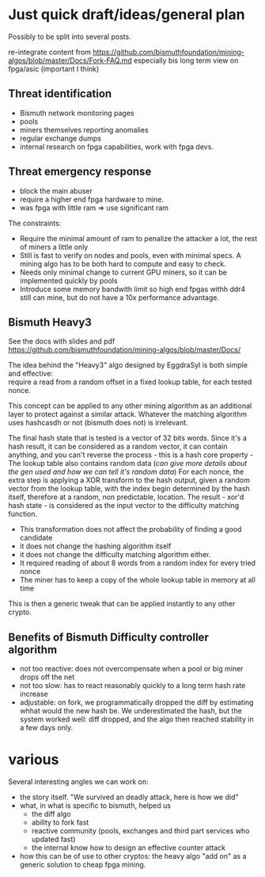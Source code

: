 # Just quick draft/ideas/general plan

Possibly to be split into several posts.

re-integrate content from https://github.com/bismuthfoundation/mining-algos/blob/master/Docs/Fork-FAQ.md
especially bis long term view on fpga/asic (important I think)

## Threat identification

- Bismuth network monitoring pages
- pools
- miners themselves reporting anomalies
- regular exchange dumps
- internal research on fpga capabilities, work with fpga devs.

## Threat emergency response

- block the main abuser
- require a higher end fpga hardware to mine. 
- was fpga with little ram => use significant ram

The constraints:
- Require the minimal amount of ram to penalize the attacker a lot, the rest of miners a little only
- Still is fast to verify on nodes and pools, even with minimal specs. A mining algo has to be both hard to compute and easy to check.
- Needs only minimal change to current GPU miners, so it can be implemented quickly by pools
- Introduce some memory bandwith limit so high end fpgas withh ddr4 still can mine, but do not have a 10x performance advantage.

## Bismuth Heavy3

See the docs with slides and pdf
https://github.com/bismuthfoundation/mining-algos/blob/master/Docs/

The idea behind the "Heavy3" algo designed by EggdraSyl is both simple and effective:  
require a read from a random offset in a fixed lookup table, for each tested nonce.

This concept can be applied to any other mining algorithm as an additional layer to protect against a similar attack.
Whatever the matching algorithm uses hashcasdh or not (bismuth does not) is irrelevant.

The final hash state that is tested is a vector of 32 bits words.
Since it's a hash result, it can be considered as a random vector, it can contain anything, and you can't reverse the process - this is a hash core property -
The lookup table also contains random data (*can give more details about the gen used and how we can tell it's random data*)
For each nonce, the extra step is applying a XOR transform to the hash output, given a random vector from the lookup table, with the index begin determined by the hash itself, therefore at a random, non predictable, location.
The result - xor'd hash state - is considered as the input vector to the difficulty matching function.

- This transformation does not affect the probability of finding a good candidate
- it does not change the hashing algorithm itself
- it does not change the difficulty matching algorithm either.
- It required reading of about 8 words from a random index for every tried nonce
- The miner has to keep a copy of the whole lookup table in memory at all time

This is then a generic tweak that can be applied instantly to any other crypto.


## Benefits of Bismuth Difficulty controller algorithm

- not too reactive: does not overcompensate when a pool or big miner drops off the net
- not too slow: has to react reasonably quickly to a long term hash rate increase
- adjustable: on fork, we programmatically dropped the diff by estimating whhat would the new hash be.
  We underestimated the hash, but the system worked well: diff dropped, and the algo then reached stability in a few days only.
  
  
# various
Several interesting angles we can work on:
- the story itself. "We survived an deadly attack, here is how we did"
- what, in what is specific to bismuth, helped us
   * the diff algo
   * ability to fork fast
   * reactive community (pools, exchanges and third part services  who updated fast)
   * the internal know how to design an effective counter attack
- how this can be of use to other cryptos: the heavy algo "add on" as a generic solution to cheap fpga mining.
